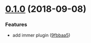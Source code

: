 <a name="0.1.0"></a>
# [0.1.0](https://github.com/TalkingData/rxloop-immer/compare/9fbbaa5...v0.1.0) (2018-09-08)


### Features

* add immer plugin ([9fbbaa5](https://github.com/TalkingData/rxloop-immer/commit/9fbbaa5))



